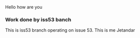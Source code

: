 Hello how are you

### Work done by iss53 banch

This is iss53 branch operating on issue 53.
This is me Jetandar

